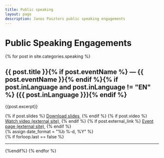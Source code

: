 ```yaml
---
title: Public speaking
layout: page
description: Janos Pasztors public speaking engagements
---
```

<div class="container-block">
    <h1 class="text-center">Public Speaking Engagements</h1>
</div>
{% for post in site.categories.speaking %}
<div class="container-block">
    <h2>{{ post.title }}{% if post.eventName %} &mdash; {{ post.eventName }}{% endif %}{% if post.inLanguage and post.inLanguage != "EN" %} ({{ post.inLanguage }}){% endif %}</h2>
    <p class="mt mb excerpt">{{post.excerpt}}</p>
    <div class="mt mb">
        {% if post.slides %}
            <a href="{{post.slides}}" class="btn learnmore" target="blank" rel="noopener noreferrer" download>Download slides <img src="{% base64 /assets/download.svg %}" alt="" class="icon" /></a>
        {% endif %}
        {% if post.video %}
            <a href="{{post.video}}" class="btn learnmore" target="blank" rel="noopener noreferrer">Watch video (external site) <img src="{% base64 /assets/diagonal-arrow.svg %}" alt="" class="icon" /></a>
        {% endif %}
        {% if post.external_link %}
            <a href="{{post.external_link}}" class="btn learnmore" target="blank" rel="noopener noreferrer">Event page (external site) <img src="{% base64 /assets/diagonal-arrow.svg %}" alt="" class="icon" /></a>
        {% endif %}
    </div>
    {% assign date_format = "%b %-d, %Y" %}
    <script type="application/ld+json">
    {
      "@context": "http://schema.org",
      "@type": "Event",
      "name": "{{ post.title }}",
      "startDate": "{{ post.talkStartDate }}",
      "endDate": "{{ post.talkEndDate }}",
      "url": "{{ post.url | absolute_url }}",
      "inLanguage": "{{ post.inLanguage}}",
      "superEvent": {
        "@context": "http://schema.org",
        "@type": "Event",
        "name": "{{ post.eventName }}",
        "url": "{{ post.eventUrl }}",
        "startDate": "{{ post.eventStartDate }}",
        "endDate": "{{ post.eventEndDate }}",
        "location": {
          "@type": "Place",
          "name": "{{ post.eventLocationName }}",
          "address": {
            "@type": "PostalAddress",
            "streetAddress": "{{ post.eventStreetAddress }}",
            "addressLocality": "{{ post.eventCity }}",
            "postalCode": "{{ post.eventPostalCode }}",
            "addressCountry": "{{ post.eventCountry }}"
          }
        }
      },
      "location": {
        "@type": "Place",
        "name": "{{ post.eventLocationName }}",
        "address": {
          "@type": "PostalAddress",
          "streetAddress": "{{ post.eventStreetAddress }}",
          "addressLocality": "{{ post.eventCity }}",
          "postalCode": "{{ post.eventPostalCode }}",
          "addressCountry": "{{ post.eventCountry }}"
        }
      },
      "performer": {
        "@type": "Person",
        "name": "Janos Pasztor",
        "url": "https://pasztor.at/"
      }
    }
    </script>
</div>
{% if forloop.last == false %}
<hr />
{%endif%}
{% endfor %}
